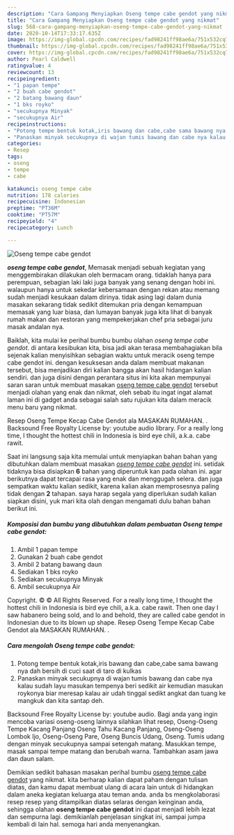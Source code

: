 ```yaml
---
description: "Cara Gampang Menyiapkan Oseng tempe cabe gendot yang nikmat"
title: "Cara Gampang Menyiapkan Oseng tempe cabe gendot yang nikmat"
slug: 568-cara-gampang-menyiapkan-oseng-tempe-cabe-gendot-yang-nikmat
date: 2020-10-14T17:33:17.635Z
image: https://img-global.cpcdn.com/recipes/fad98241ff98ae6a/751x532cq70/oseng-tempe-cabe-gendot-foto-resep-utama.jpg
thumbnail: https://img-global.cpcdn.com/recipes/fad98241ff98ae6a/751x532cq70/oseng-tempe-cabe-gendot-foto-resep-utama.jpg
cover: https://img-global.cpcdn.com/recipes/fad98241ff98ae6a/751x532cq70/oseng-tempe-cabe-gendot-foto-resep-utama.jpg
author: Pearl Caldwell
ratingvalue: 4
reviewcount: 13
recipeingredient:
- "1 papan tempe"
- "2 buah cabe gendot"
- "2 batang bawang daun"
- "1 bks royko"
- "secukupnya Minyak"
- "secukupnya Air"
recipeinstructions:
- "Potong tempe bentuk kotak,iris bawang dan cabe,cabe sama bawang nya dah bersih di cuci saat di taro di kulkas"
- "Panaskan minyak secukupnya di wajan tumis bawang dan cabe nya kalau sudah layu masukan tempenya beri sedikit air kemudian masukan roykonya biar meresap kalau air udah tinggal sedikt angkat dan tuang ke mangkuk dan kita santap deh."
categories:
- Resep
tags:
- oseng
- tempe
- cabe

katakunci: oseng tempe cabe 
nutrition: 178 calories
recipecuisine: Indonesian
preptime: "PT36M"
cooktime: "PT57M"
recipeyield: "4"
recipecategory: Lunch

---
```



![Oseng tempe cabe gendot](https://img-global.cpcdn.com/recipes/fad98241ff98ae6a/751x532cq70/oseng-tempe-cabe-gendot-foto-resep-utama.jpg)

<b><i>oseng tempe cabe gendot</i></b>, Memasak menjadi sebuah kegiatan yang menggembirakan dilakukan oleh bermacam orang. tidaklah hanya para perempuan, sebagian laki laki juga banyak yang senang dengan hobi ini. walaupun hanya untuk sekedar kebersamaan dengan rekan atau memang sudah menjadi kesukaan dalam dirinya. tidak asing lagi dalam dunia masakan sekarang tidak sedikit ditemukan pria dengan kemampuan memasak yang luar biasa, dan lumayan banyak juga kita lihat di banyak rumah makan dan restoran yang mempekerjakan chef pria sebagai juru masak andalan nya.

Baiklah, kita mulai ke perihal bumbu bumbu olahan <i>oseng tempe cabe gendot</i>. di antara kesibukan kita, bisa jadi akan terasa membahagiakan bila sejenak kalian menyisihkan sebagian waktu untuk meracik oseng tempe cabe gendot ini. dengan kesuksesan anda dalam membuat makanan tersebut, bisa menjadikan diri kalian bangga akan hasil hidangan kalian sendiri. dan juga disini dengan perantara situs ini kita akan mempunyai saran saran untuk membuat masakan <u>oseng tempe cabe gendot</u> tersebut menjadi olahan yang enak dan nikmat, oleh sebab itu ingat ingat alamat laman ini di gadget anda sebagai salah satu rujukan kita dalam meracik menu baru yang nikmat.

Resep Oseng Tempe Kecap Cabe Gendot ala MASAKAN RUMAHAN. . Backsound Free Royalty License by: youtube audio library. For a really long time, I thought the hottest chili in Indonesia is bird eye chili, a.k.a. cabe rawit.


Saat ini langsung saja kita memulai untuk menyiapkan bahan bahan yang dibutuhkan dalam membuat masakan <u><i>oseng tempe cabe gendot</i></u> ini. setidak tidaknya bisa disiapkan <b>6</b> bahan yang diperuntuk kan pada olahan ini. agar berikutnya dapat tercapai rasa yang enak dan menggugah selera. dan juga sempatkan waktu kalian sedikit, karena kalian akan memprosesnya paling tidak dengan <b>2</b> tahapan. saya harap segala yang diperlukan sudah kalian siapkan disini, yuk mari kita olah dengan mengamati dulu bahan bahan berikut ini.

<!--inarticleads1-->

##### Komposisi dan bumbu yang dibutuhkan dalam pembuatan Oseng tempe cabe gendot:

1. Ambil 1 papan tempe
1. Gunakan 2 buah cabe gendot
1. Ambil 2 batang bawang daun
1. Sediakan 1 bks royko
1. Sediakan secukupnya Minyak
1. Ambil secukupnya Air


Copyright. © © All Rights Reserved. For a really long time, I thought the hottest chili in Indonesia is bird eye chili, a.k.a. cabe rawit. Then one day I saw habanero being sold, and lo and behold, they are called cabe gendot in Indonesian due to its blown up shape. Resep Oseng Tempe Kecap Cabe Gendot ala MASAKAN RUMAHAN. . 

<!--inarticleads2-->

##### Cara mengolah Oseng tempe cabe gendot:

1. Potong tempe bentuk kotak,iris bawang dan cabe,cabe sama bawang nya dah bersih di cuci saat di taro di kulkas
1. Panaskan minyak secukupnya di wajan tumis bawang dan cabe nya kalau sudah layu masukan tempenya beri sedikit air kemudian masukan roykonya biar meresap kalau air udah tinggal sedikt angkat dan tuang ke mangkuk dan kita santap deh.


Backsound Free Royalty License by: youtube audio. Bagi anda yang ingin mencoba variasi oseng-oseng lainnya silahkan lihat resep, Oseng-Oseng Tempe Kacang Panjang Oseng Tahu Kacang Panjang, Oseng-Oseng Lombok Ijo, Oseng-Oseng Pare, Oseng Buncis Udang, Oseng. Tumis udang dengan minyak secukupnya sampai setengah matang. Masukkan tempe, masak sampai tempe matang dan berubah warna. Tambahkan asam jawa dan daun salam. 

Demikian sedikit bahasan masakan perihal bumbu <u>oseng tempe cabe gendot</u> yang nikmat. kita berharap kalian dapat paham dengan tulisan diatas, dan kamu dapat membuat ulang di acara lain untuk di hidangkan dalam aneka kegiatan keluarga atau teman anda. anda bs mengkolaborasi resep resep yang ditampilkan diatas selaras dengan keinginan anda, sehingga olahan <b>oseng tempe cabe gendot</b> ini dapat menjadi lebih lezat dan sempurna lagi. demikianlah penjelasan singkat ini, sampai jumpa kembali di lain hal. semoga hari anda menyenangkan.

